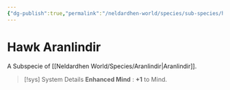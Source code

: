 ```yaml
---
{"dg-publish":true,"permalink":"/neldardhen-world/species/sub-species/hawk-aranlindir/"}
---
```


# Hawk Aranlindir
A Subspecie of [[Neldardhen World/Species/Aranlindir\|Aranlindir]].



> [!sys] System Details
**Enhanced Mind** : **+1** to Mind.